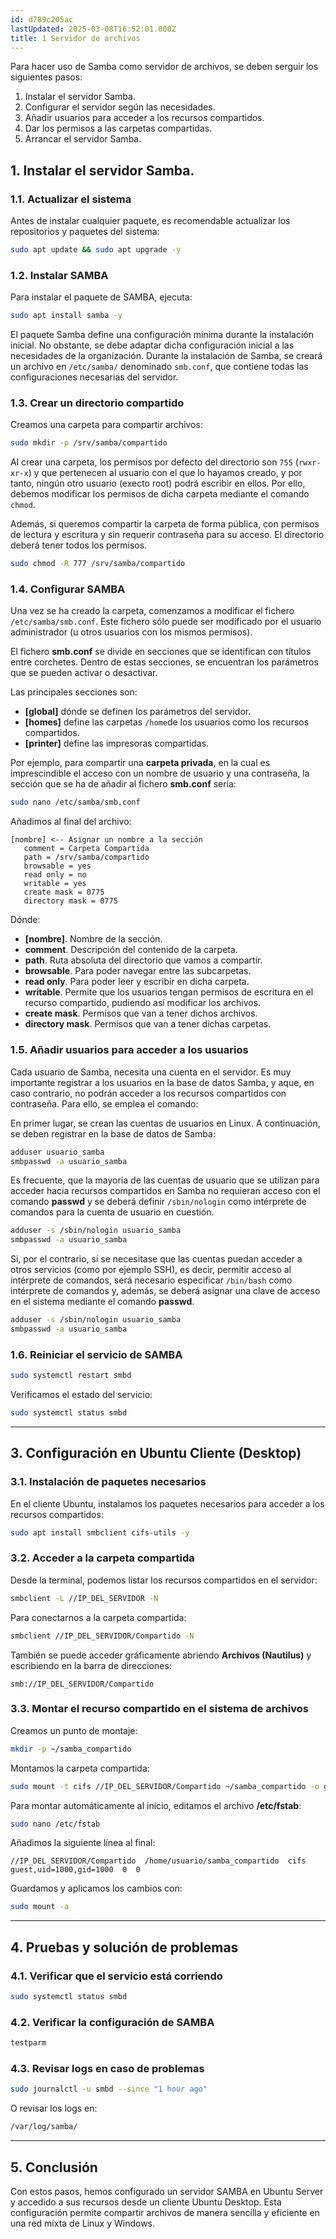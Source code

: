 ```yaml
---
id: d789c205ac
lastUpdated: 2025-03-08T16:52:01.000Z
title: 1 Servidor de archivos
---
```

Para hacer uso de Samba como servidor de archivos, se deben serguir los siguientes pasos:
1. Instalar el servidor Samba.
2. Configurar el servidor según las necesidades.
3. Añadir usuarios para acceder a los recursos compartidos.
4. Dar los permisos a las carpetas compartidas.
5. Arrancar el servidor Samba.

## 1. Instalar el servidor Samba.

### 1.1. Actualizar el sistema

Antes de instalar cualquier paquete, es recomendable actualizar los repositorios y paquetes del sistema:

```bash
sudo apt update && sudo apt upgrade -y
```

### 1.2. Instalar SAMBA

Para instalar el paquete de SAMBA, ejecuta:

```bash
sudo apt install samba -y
```

El paquete Samba define una configuración mínima durante la instalación inicial. No obstante, se debe adaptar dicha configuración inicial a las necesidades de la organización. Durante la instalación de Samba, se creará un archivo en ``/etc/samba/`` denominado ``smb.conf``, que contiene todas las configuraciones necesarias del servidor.

### 1.3. Crear un directorio compartido

Creamos una carpeta para compartir archivos:

```bash
sudo mkdir -p /srv/samba/compartido
```

Al crear una carpeta, los permisos por defecto del directorio son ``755`` (``rwxr-xr-x``) y que pertenecen al usuario con el que lo hayamos creado, y por tanto, ningún otro usuario (execto root) podrá escribir en ellos. Por ello, debemos modificar los permisos de dicha carpeta mediante el comando ``chmod``.

Además, si queremos compartir la carpeta de forma pública, con permisos de lectura y escritura y sin requerir contraseña para su acceso. El directorio deberá tener todos los permisos.
```bash
sudo chmod -R 777 /srv/samba/compartido
```

### 1.4. Configurar SAMBA

Una vez se ha creado la carpeta, comenzamos a modificar el fichero ``/etc/samba/smb.conf``. Este fichero sólo puede ser modificado por el usuario administrador (u otros usuarios con los mismos permisos).

El fichero **smb.conf** se divide en secciones que se identifican con títulos entre corchetes. Dentro de estas secciones, se encuentran los parámetros que se pueden activar o desactivar.

Las principales secciones son:

- **[global]** dónde se definen los parámetros del servidor.
- **[homes]** define las carpetas ``/home``de los usuarios como los recursos compartidos.
- **[printer]** define las impresoras compartidas.

Por ejemplo, para compartir una **carpeta privada**, en la cual es imprescindible el acceso con un nombre de usuario y una contraseña, la sección que se ha de añadir al fichero **smb.conf** sería:

```bash
sudo nano /etc/samba/smb.conf
```

Añadimos al final del archivo:

``` "/srv/samba/compartido" "0775"
[nombre] <-- Asignar un nombre a la sección
   comment = Carpeta Compartida
   path = /srv/samba/compartido
   browsable = yes
   read only = no
   writable = yes
   create mask = 0775
   directory mask = 0775
```
Dónde:

- **[nombre]**. Nombre de la sección.
- **comment**. Descripción del contenido de la carpeta.
- **path**. Ruta absoluta del directorio que vamos a compartir.
- **browsable**. Para poder navegar entre las subcarpetas.
- **read only**. Para poder leer y escribir en dicha carpeta.
- **writable**. Permite que los usuarios tengan permisos de escritura en el recurso compartido, pudiendo así modificar los archivos.
- **create mask**. Permisos que van a tener dichos archivos. 
- **directory mask**. Permisos que van a tener dichas carpetas.

### 1.5. Añadir usuarios para acceder a los usuarios
Cada usuario de Samba, necesita una cuenta en el servidor. Es muy importante registrar a los usuarios en la base de datos Samba, y aque, en caso contrario, no podrán acceder a los recursos compartidos con contraseña. Para ello, se emplea el comando:

En primer lugar, se crean las cuentas de usuarios en Linux. A continuación, se deben registrar en la base de datos de Samba:

```bash
adduser usuario_samba
smbpasswd -a usuario_samba
```
Es frecuente, que la mayoría de las cuentas de usuario que se utilizan para acceder hacia recursos compartidos en Samba no requieran acceso con el comando **passwd** y se deberá definir ``/sbin/nologin`` como intérprete de comandos para la cuenta de usuario en cuestión.

```bash
adduser -s /sbin/nologin usuario_samba
smbpasswd -a usuario_samba
```

Si, por el contrario, sí se necesitase que las cuentas puedan acceder a otros servicios (como por ejemplo SSH), es decir, permitir acceso al intérprete de comandos, será necesario especificar ``/bin/bash`` como intérprete de comandos y, además, se deberá asignar una clave de acceso en el sistema mediante el comando **passwd**.

```bash
adduser -s /sbin/nologin usuario_samba
smbpasswd -a usuario_samba
```

### 1.6. Reiniciar el servicio de SAMBA

```bash
sudo systemctl restart smbd
```

Verificamos el estado del servicio:

```bash
sudo systemctl status smbd

```

----------

## 3. Configuración en Ubuntu Cliente (Desktop)

### 3.1. Instalación de paquetes necesarios

En el cliente Ubuntu, instalamos los paquetes necesarios para acceder a los recursos compartidos:

```bash
sudo apt install smbclient cifs-utils -y

```

### 3.2. Acceder a la carpeta compartida

Desde la terminal, podemos listar los recursos compartidos en el servidor:

```bash
smbclient -L //IP_DEL_SERVIDOR -N

```

Para conectarnos a la carpeta compartida:

```bash
smbclient //IP_DEL_SERVIDOR/Compartido -N

```

También se puede acceder gráficamente abriendo **Archivos (Nautilus)** y escribiendo en la barra de direcciones:

```
smb://IP_DEL_SERVIDOR/Compartido

```

### 3.3. Montar el recurso compartido en el sistema de archivos

Creamos un punto de montaje:

```bash
mkdir -p ~/samba_compartido

```

Montamos la carpeta compartida:

```bash
sudo mount -t cifs //IP_DEL_SERVIDOR/Compartido ~/samba_compartido -o guest,uid=$(id -u),gid=$(id -g)

```

Para montar automáticamente al inicio, editamos el archivo **/etc/fstab**:

```bash
sudo nano /etc/fstab

```

Añadimos la siguiente línea al final:

```
//IP_DEL_SERVIDOR/Compartido  /home/usuario/samba_compartido  cifs  guest,uid=1000,gid=1000  0  0

```

Guardamos y aplicamos los cambios con:

```bash
sudo mount -a

```

----------

## 4. Pruebas y solución de problemas

### 4.1. Verificar que el servicio está corriendo

```bash
sudo systemctl status smbd

```

### 4.2. Verificar la configuración de SAMBA

```bash
testparm

```

### 4.3. Revisar logs en caso de problemas

```bash
sudo journalctl -u smbd --since "1 hour ago"

```

O revisar los logs en:

```bash
/var/log/samba/

```

----------

## 5. Conclusión

Con estos pasos, hemos configurado un servidor SAMBA en Ubuntu Server y accedido a sus recursos desde un cliente Ubuntu Desktop. Esta configuración permite compartir archivos de manera sencilla y eficiente en una red mixta de Linux y Windows.
<!--stackedit_data:
eyJoaXN0b3J5IjpbMTc1MjYyODU3XX0=
-->
